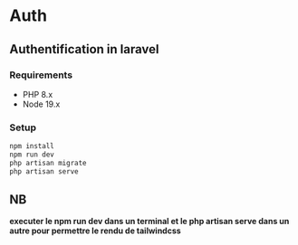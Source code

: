 # Auth
## Authentification in laravel
### Requirements

- PHP 8.x
- Node 19.x
### Setup

```bash
npm install
npm run dev
php artisan migrate
php artisan serve
```
## NB
**executer le npm run dev dans un terminal et le php artisan serve dans un autre pour permettre le rendu de tailwindcss**

